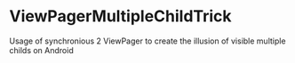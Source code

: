 ViewPagerMultipleChildTrick
===========================

Usage of synchronious 2 ViewPager to create the illusion of visible multiple childs on Android